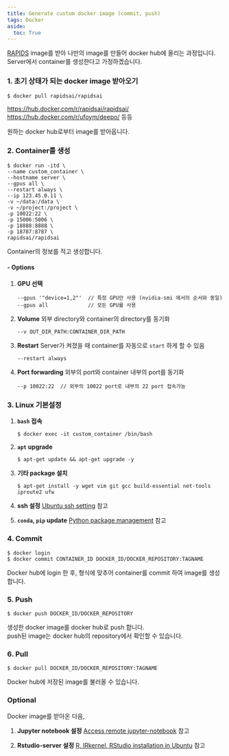 ```yaml
---
title: Generate custom docker image (commit, push)
tags: Docker
aside:
  toc: True
---
```


<!--more-->

[RAPIDS](https://hub.docker.com/r/rapidsai/rapidsai/) image를 받아 나만의 image를 만들어 docker hub에 올리는 과정입니다.  
Server에서 container를 생성한다고 가정하겠습니다.


### 1. 초기 상태가 되는 docker image 받아오기
    $ docker pull rapidsai/rapidsai

https://hub.docker.com/r/rapidsai/rapidsai/
https://hub.docker.com/r/ufoym/deepo/
등등

원하는 docker hub로부터 image를 받아옵니다.


### 2. Container를 생성
    $ docker run -itd \
    --name custom_container \
    --hostname server \
    --gpus all \
    --restart always \
    --ip 123.45.0.11 \
    -v ~/data:/data \
    -v ~/project:/project \
    -p 10022:22 \
    -p 15006:5006 \
    -p 18888:8888 \
    -p 18787:8787 \
    rapidsai/rapidsai

Container의 정보를 적고 생성합니다.  

#### - Options
1. **GPU 선택**

       --gpus '"device=1,2"'  // 특정 GPU만 사용 (nvidia-smi 에서의 순서와 동일)
       --gpus all             // 모든 GPU를 사용

2. **Volume**
외부 directory와 container의 directory를 동기화


       --v OUT_DIR_PATH:CONTAINER_DIR_PATH

3. **Restart**
Server가 켜졌을 때 container를 자동으로 `start` 하게 할 수 있음

       --restart always

4. **Port forwarding**
외부의 port와 container 내부의 port를 동기화

       --p 10022:22  // 외부의 10022 port로 내부의 22 port 접속가능


### 3. Linux 기본설정
1. **`bash` 접속**
    
       $ docker exec -it custom_container /bin/bash
       
2. **`apt` upgrade**

       $ apt-get update && apt-get upgrade -y

3. **기타 package 설치**

       $ apt-get install -y wget vim git gcc build-essential net-tools iproute2 ufw

4. **ssh 설정**
[Ubuntu ssh setting](https://djy-git.github.io/2019/10/10/ssh.html#gsc.tab=0) 참고

5. **`conda`, `pip` update**
[Python package management](https://djy-git.github.io/2020/02/25/upgrade_pkg.html#gsc.tab=0) 참고


### 4. Commit
  
    $ docker login
    $ docker commit CONTAINER_ID DOCKER_ID/DOCKER_REPOSITORY:TAGNAME
    
Docker hub에 login 한 후, 형식에 맞추어 container를 commit 하여 image를 생성합니다.


### 5. Push

    $ docker push DOCKER_ID/DOCKER_REPOSITORY
    
생성한 docker image를 docker hub로 push 합니다.  
push된 image는 docker hub의 repository에서 확인할 수 있습니다.


### 6. Pull

    $ docker pull DOCKER_ID/DOCKER_REPOSITORY:TAGNAME
    
Docker hub에 저장된 image를 불러올 수 있습니다.


### Optional
Docker image를 받아온 다음,  
1. **Jupyter notebook 설정**
[Access remote jupyter-notebook](https://djy-git.github.io/2019/10/10/remote_jupyter#gsc.tab=0) 참고

2. **Rstudio-server 설정**
[R, IRkernel, RStudio installation in Ubuntu](https://djy-git.github.io/2019/10/18/install.html#gsc.tab=0) 참고
